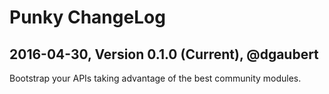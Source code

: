 # Punky ChangeLog

## 2016-04-30, Version 0.1.0 (Current), @dgaubert

Bootstrap your APIs taking advantage of the best community modules.
